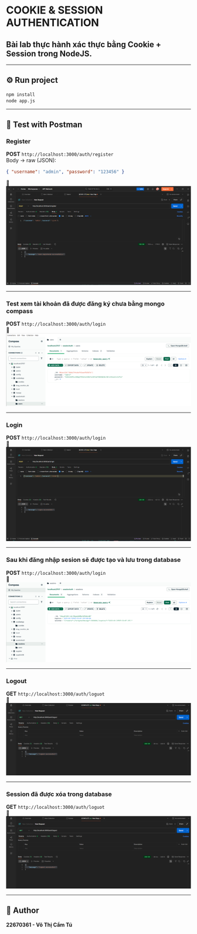 # COOKIE & SESSION AUTHENTICATION

## Bài lab thực hành xác thực bằng **Cookie + Session** trong NodeJS.

---

## ⚙️ Run project
```bash
npm install
node app.js
```

---

## 🧪 Test with Postman

### Register
**POST** `http://localhost:3000/auth/register`  
Body → raw (JSON):
```json
{ "username": "admin", "password": "123456" }
```
📸 ![Register](img/regist.png)

---
###  Test xem tài khoản đã được đăng ký chưa bằng mongo compass
**POST** `http://localhost:3000/auth/login`  
📸 ![Registdb](img/regist_db.png)

---

###  Login
**POST** `http://localhost:3000/auth/login`  
📸 ![Login](img/login.png)

---
###  Sau khi đăng nhập sesion sẽ được tạo và lưu trong database
**POST** `http://localhost:3000/auth/login`  
📸 ![Registdb](img/login_db.png)

---

### Logout
**GET** `http://localhost:3000/auth/loguot`  
📸 ![Profile](img/logout.png)

---
### Session đã được xóa trong database
**GET** `http://localhost:3000/auth/loguot`  
📸 ![Profile](img/logout.png)

---



## 📘 Author
**22670361 - Võ Thị Cẩm Tú**
